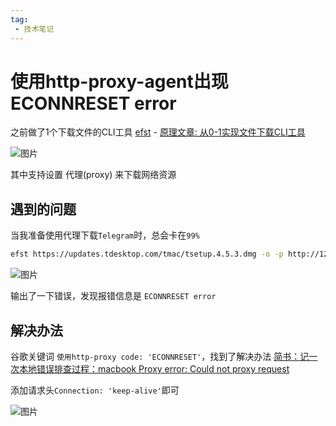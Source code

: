 ```yaml
---
tag:
 - 技术笔记
---
```


# 使用http-proxy-agent出现ECONNRESET error

之前做了1个下载文件的CLI工具 [efst](https://github.com/ATQQ/tools/blob/main/packages/cli/efst/README.md) - [原理文章: 从0-1实现文件下载CLI工具](./../works/fs-cli.md)

![图片](https://img.cdn.sugarat.top/mdImg/MTY2ODkyMDg3NDEwNg==668920874106)

其中支持设置 代理(proxy) 来下载网络资源

## 遇到的问题
当我准备使用代理下载`Telegram`时，总会卡在`99%`

```sh
efst https://updates.tdesktop.com/tmac/tsetup.4.5.3.dmg -o -p http://127.0.0.1:7890
```

![图片](https://img.cdn.sugarat.top/mdImg/MTY3NDQwNDU1NjU2Ng==674404556566)

输出了一下错误，发现报错信息是 `ECONNRESET error`

## 解决办法
谷歌关键词 `使用http-proxy code: 'ECONNRESET'`，找到了解决办法 [简书：记一次本地错误排查过程：macbook Proxy error: Could not proxy request](https://www.jianshu.com/p/7f004a9a02f3)

添加请求头`Connection: 'keep-alive'`即可

![图片](https://img.cdn.sugarat.top/mdImg/MTY3NDQwNDgxMjIzMA==674404812230)

